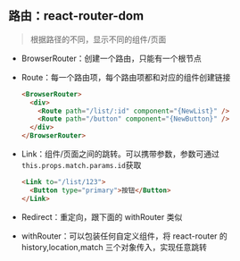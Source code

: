 ## 路由：react-router-dom

> 根据路径的不同，显示不同的组件/页面

- BrowserRouter：创建一个路由，只能有一个根节点
- Route：每一个路由项，每个路由项都和对应的组件创建链接

  ```html
  <BrowserRouter>
    <div>
      <Route path="/list/:id" component="{NewList}" />
      <Route path="/button" component="{NewButton}" />
    </div>
  </BrowserRouter>
  ```

- Link：组件/页面之间的跳转。可以携带参数，参数可通过`this.props.match.params.id`获取

  ```html
  <Link to="/list/123">
    <Button type="primary">按钮</Button>
  </Link>
  ```

- Redirect：重定向，跟下面的 withRouter 类似
- withRouter：可以包装任何自定义组件，将 react-router 的 history,location,match 三个对象传入，实现任意跳转
